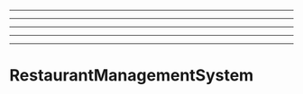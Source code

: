 -------------------------------------------------------------------------------------
----------------------------------------------------------------------------------------------------
----------------------------------------------------------------------------------------------------
----------------------------------------------------------------------------------------------------
----------------------------------------------------------------------------------------------------
# RestaurantManagementSystem
